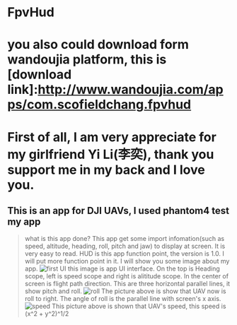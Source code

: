 # FpvHud
# you also could download form wandoujia platform, this is [download link]:http://www.wandoujia.com/apps/com.scofieldchang.fpvhud
# First of all, I am very appreciate for my girlfriend Yi Li(李奕), thank you support me in my back and I love you.
## This is an app for DJI UAVs, I used phantom4 test my app
> what is this app done?
> This app get some import infomation(such as speed, altitude, heading, roll, pitch and jaw) to display at screen. It is very easy to read.
> HUD is this app function point, the version is 1.0. I will put more function point in it.
> I will show you some image about my app.
![first UI](https://cl.ly/3x1X0O3s051N/download/14B91D8DCA7EEFF9D170E93860F2929E.jpg)
> this image is app UI interface. On the top is Heading scope, left is speed scope and right is alititude scope. 
> In the center of screen is flight path direction. This are three horizontal parallel lines, it show pitch and roll.
![roll](https://cl.ly/1c3U0k1w2W36/download/339DE76E54B59AF4709D5B16D2246E59.jpg)
> The picture above is show that UAV now is roll to right. The angle of roll is the parallel line with screen's x axis.
![speed](https://cl.ly/3m2y0o2B1t02/download/676A591B8C5A85C6ED6B9B38B085107B.jpg)
> This picture above is shown that UAV's speed, this speed is (x^2 + y^2)^1/2 
